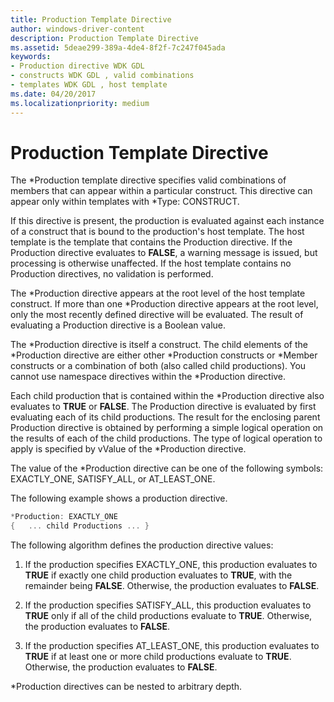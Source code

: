```yaml
---
title: Production Template Directive
author: windows-driver-content
description: Production Template Directive
ms.assetid: 5deae299-389a-4de4-8f2f-7c247f045ada
keywords:
- Production directive WDK GDL
- constructs WDK GDL , valid combinations
- templates WDK GDL , host template
ms.date: 04/20/2017
ms.localizationpriority: medium
---
```


# Production Template Directive


The \*Production template directive specifies valid combinations of members that can appear within a particular construct. This directive can appear only within templates with \*Type: CONSTRUCT.

If this directive is present, the production is evaluated against each instance of a construct that is bound to the production's host template. The host template is the template that contains the Production directive. If the Production directive evaluates to **FALSE**, a warning message is issued, but processing is otherwise unaffected. If the host template contains no Production directives, no validation is performed.

The \*Production directive appears at the root level of the host template construct. If more than one \*Production directive appears at the root level, only the most recently defined directive will be evaluated. The result of evaluating a Production directive is a Boolean value.

The \*Production directive is itself a construct. The child elements of the \*Production directive are either other \*Production constructs or \*Member constructs or a combination of both (also called child productions). You cannot use namespace directives within the \*Production directive.

Each child production that is contained within the \*Production directive also evaluates to **TRUE** or **FALSE**. The Production directive is evaluated by first evaluating each of its child productions. The result for the enclosing parent Production directive is obtained by performing a simple logical operation on the results of each of the child productions. The type of logical operation to apply is specified by vValue of the \*Production directive.

The value of the \*Production directive can be one of the following symbols: EXACTLY\_ONE, SATISFY\_ALL, or AT\_LEAST\_ONE.

The following example shows a production directive.

```cpp
*Production: EXACTLY_ONE
{   ... child Productions ... }
```

The following algorithm defines the production directive values:

1.  If the production specifies EXACTLY\_ONE, this production evaluates to **TRUE** if exactly one child production evaluates to **TRUE**, with the remainder being **FALSE**. Otherwise, the production evaluates to **FALSE**.

2.  If the production specifies SATISFY\_ALL, this production evaluates to **TRUE** only if all of the child productions evaluate to **TRUE**. Otherwise, the production evaluates to **FALSE**.

3.  If the production specifies AT\_LEAST\_ONE, this production evaluates to **TRUE** if at least one or more child productions evaluate to **TRUE**. Otherwise, the production evaluates to **FALSE**.

\*Production directives can be nested to arbitrary depth.

 

 




